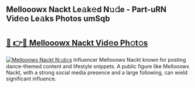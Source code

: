 ## Mellooowx Nackt Le𝚊k𝚎d N𝚞𝚍e - Part-uRN Vid𝚎o Le𝚊ks Photos umSqb

# <h2><a href="http://fban9me.evod.top/?m=Mellooowx+Nackt">🔗 👉🔴 Mellooowx Nackt Vid𝚎o Ph𝚘t𝚘s</a></h2>

[![Mellooowx Nackt N𝚞d𝚎s](https://i.imgur.com/8V9OHl7.gif)](http://fban9me.evod.top/?m=Mellooowx+Nackt)
Influencer Mellooowx Nackt known for posting dance-themed content and lifestyle snippets. A public figure like Mellooowx Nackt, with a strong social media presence and a large following, can wield significant influence. 
